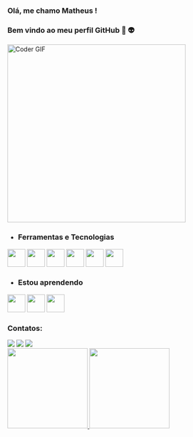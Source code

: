 ### Olá, me chamo Matheus !

### Bem vindo ao meu perfil GitHub 👋 👽
<img src="https://media.giphy.com/media/SWoSkN6DxTszqIKEqv/giphy.gif" alt="Coder GIF" width="400">

- ### Ferramentas e Tecnologias
<img src="https://cdn.jsdelivr.net/gh/devicons/devicon/icons/intellij/intellij-original.svg" width="40" height="40" /> 
<img src="https://cdn.jsdelivr.net/gh/devicons/devicon/icons/photoshop/photoshop-plain.svg" width="40" height="40" />
<img src="https://cdn.jsdelivr.net/gh/devicons/devicon/icons/linux/linux-original.svg" width="40" height="40" />
<img src="https://cdn.jsdelivr.net/gh/devicons/devicon/icons/java/java-original.svg" width="40" height="40" />
<img src="https://cdn.jsdelivr.net/gh/devicons/devicon/icons/git/git-original.svg" width="40" height="40" />
<img src="https://cdn.jsdelivr.net/gh/devicons/devicon/icons/javascript/javascript-original.svg" width="40" height="40" />


- ### Estou aprendendo
<img src="https://cdn.jsdelivr.net/gh/devicons/devicon/icons/react/react-original-wordmark.svg" width="40" height="40" />
<img src="https://cdn.jsdelivr.net/gh/devicons/devicon/icons/nodejs/nodejs-original-wordmark.svg" width="40" height="40" /> 
<img src="https://cdn.jsdelivr.net/gh/devicons/devicon/icons/angularjs/angularjs-original.svg" width="40" height="40" />
          
          
               

### Contatos:

<div>
<a href="https://instagram.com/mmartinsfl" target="_blank"><img src="https://img.shields.io/badge/-Instagram-%23E4405F?style=for-the-badge&logo=instagram&logoColor=white" target="_blank"></a>
<a href = "mailto:finsmatheus@gmail.com"><img src="https://img.shields.io/badge/Gmail-D14836?style=for-the-badge&logo=gmail&logoColor=white" target="_blank"></a>
<a href="https://www.linkedin.com/in/mmartinsfl/" target="_blank"><img src="https://img.shields.io/badge/-LinkedIn-%230077B5?style=for-the-badge&logo=linkedin&logoColor=white" target="_blank"></a>   
</div>

<div>
<a href="https://github.com/mmartinsfl">
<img height="180em" src="https://github-readme-stats.vercel.app/api/top-langs/?username=mmartinsfl&layout=compact&langs_count=7&theme=dracula"/>
<img height="180em" src="https://github-readme-stats.vercel.app/api?username=mmartinsfl&show_icons=true&theme=dracula&include_all_commits=true&count_private=true"/>
</div>
  
  
